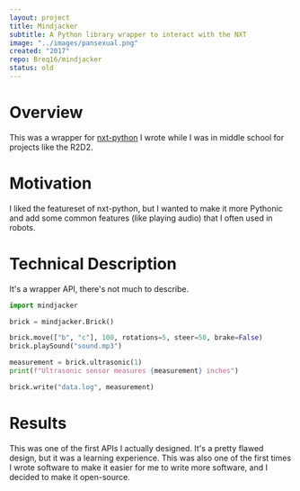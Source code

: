 ```yaml
---
layout: project
title: Mindjacker
subtitle: A Python library wrapper to interact with the NXT
image: "../images/pansexual.png"
created: "2017"
repo: Breq16/mindjacker
status: old
---
```


# Overview

This was a wrapper for [nxt-python](https://github.com/Eelviny/nxt-python) I wrote while I was in middle school for projects like the <Link to="/projects/r2d2">R2D2</Link>.

# Motivation

I liked the featureset of nxt-python, but I wanted to make it more Pythonic and add some common features (like playing audio) that I often used in robots.

# Technical Description

It's a wrapper API, there's not much to describe.

```python
import mindjacker

brick = mindjacker.Brick()

brick.move(["b", "c"], 100, rotations=5, steer=50, brake=False)
brick.playSound("sound.mp3")

measurement = brick.ultrasonic(1)
print(f"Ultrasonic sensor measures {measurement} inches")

brick.write("data.log", measurement)
```

# Results

This was one of the first APIs I actually designed. It's a pretty flawed design, but it was a learning experience. This was also one of the first times I wrote software to make it easier for me to write more software, and I decided to make it open-source.
